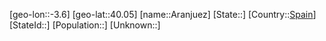﻿---
location: [40.05,-3.6]
type: City
tags:
- geo/City


SpocWebEntityId: 28854
isDeleted: false
confidential: public

---
[geo-lon::-3.6]
[geo-lat::40.05]
[name::Aranjuez]
[State::]
[Country::[Spain](geo/Continent/Europe/Spain.md)]
[StateId::]
[Population::]
[Unknown::]

